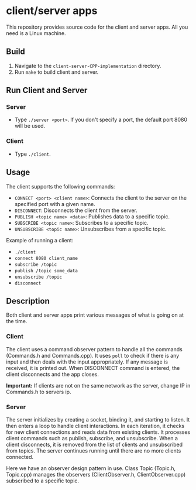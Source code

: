 # client/server apps

This repository provides source code for the client and server apps. All you need is a Linux machine. 

## Build

1. Navigate to the `client-server-CPP-implementation` directory.
2. Run `make` to build client and server.

## Run Client and Server

### Server

- Type `./server <port>`. If you don't specify a port, the default port 8080 will be used.

### Client

- Type `./client`.

## Usage

The client supports the following commands:

- `CONNECT <port> <client name>`: Connects the client to the server on the specified port with a given name.
- `DISCONNECT`: Disconnects the client from the server.
- `PUBLISH <topic name> <data>`: Publishes data to a specific topic.
- `SUBSCRIBE <topic name>`: Subscribes to a specific topic.
- `UNSUBSCRIBE <topic name>`: Unsubscribes from a specific topic.

Example of running a client:
- `./client`
- `connect 8080 client_name`
- `subscribe /topic`
- `publish /topic some_data`
- `unsubscribe /topic`
- `disconnect`


## Description

Both client and server apps print various messages of what is going on at the time.

### Client

The client uses a command observer pattern to handle all the commands (Commands.h and Commands.cpp).
It uses `poll` to check if there is any input and then deals with the input appropriately. If any message is received, it is printed out. 
When DISCONNECT command is entered, the client disconnects and the app closes.

**Important:** If clients are not on the same network as the server, change IP in Commands.h to servers ip. 

### Server

The server initializes by creating a socket, binding it, and starting to listen. It then enters a loop to handle client interactions.
In each iteration, it checks for new client connections and reads data from existing clients.
It processes client commands such as publish, subscribe, and unsubscribe.
When a client disconnects, it is removed from the list of clients and unsubscribed from topics.
The server continues running until there are no more clients connected.

Here we have an observer design pattern in use. Class Topic (Topic.h, Topic.cpp) manages the observers (ClientObserver.h, ClientObserver.cpp) subscribed to a specific topic.


